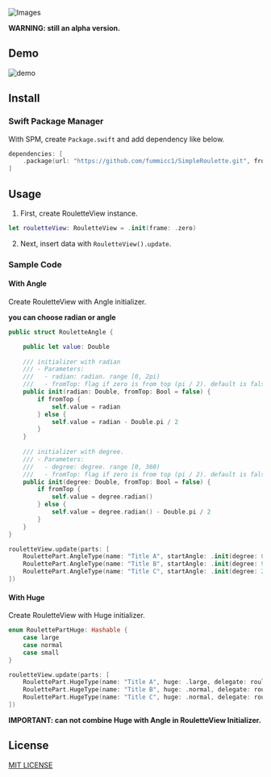 ![Images](https://github.com/fummicc1/SimpleRoulette/blob/master/Assets/SimpleRoulette.png"SimpleRoulette")

**WARNING: still an alpha version.**

## Demo

![demo](https://github.com/fummicc1/SimpleRoulette/blob/master/Assets/demo.gif)

## Install

### Swift Package Manager
With SPM, create `Package.swift` and add dependency like below.
```swift
dependencies: [
    .package(url: "https://github.com/fummicc1/SimpleRoulette.git", from: "0.0.1")
]
```

## Usage

1. First, create RouletteView instance.

```swift
let rouletteView: RouletteView = .init(frame: .zero)
```

2. Next, insert data with `RouletteView().update`.

### Sample Code

#### With Angle
Create RouletteView with Angle initializer.

**you can choose radian or angle**

```swift
public struct RouletteAngle {

    public let value: Double
    
    /// initializer with radian
    /// - Parameters:
    ///   - radian: radian. range [0, 2pi)
    ///   - fromTop: flag if zero is from top (pi / 2). default is false.
    public init(radian: Double, fromTop: Bool = false) {
        if fromTop {
            self.value = radian
        } else {
            self.value = radian - Double.pi / 2
        }
    }
    
    /// initializer with degree.
    /// - Parameters:
    ///   - degree: degree. range [0, 360)
    ///   - fromTop: flag if zero is from top (pi / 2). default is false.
    public init(degree: Double, fromTop: Bool = false) {
        if fromTop {
            self.value = degree.radian()
        } else {
            self.value = degree.radian() - Double.pi / 2
        }
    }
}
```

```swift
rouletteView.update(parts: [
    RoulettePart.AngleType(name: "Title A", startAngle: .init(degree: 0), endAngle: .init(degree: 90), index: 0),
    RoulettePart.AngleType(name: "Title B", startAngle: .init(degree: 90), endAngle: .init(degree: 200), index: 1),
    RoulettePart.AngleType(name: "Title C", startAngle: .init(degree: 200), endAngle: .init(degree: 360), index: 2)
])
```

#### With Huge

Create RouletteView with Huge initializer.

```swift
enum RoulettePartHuge: Hashable {
    case large
    case normal
    case small
}
```

```swift
rouletteView.update(parts: [
    RoulettePart.HugeType(name: "Title A", huge: .large, delegate: rouletteView, index: 0),
    RoulettePart.HugeType(name: "Title B", huge: .normal, delegate: rouletteView, index: 1),
    RoulettePart.HugeType(name: "Title C", huge: .normal, delegate: rouletteView, index: 2),
])
```

**IMPORTANT: can not combine Huge with Angle in RouletteView Initializer.**


## License
[MIT LICENSE](https://github.com/fummicc1/SimpleRoulette/blob/master/LICENSE)